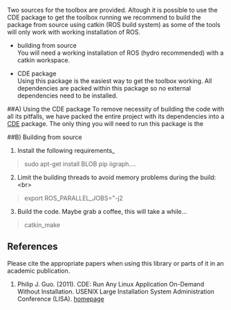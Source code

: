 Two sources for the toolbox are provided. Altough it is possible to use the CDE package to get the toolbox running we recommend to build the package from source using catkin (ROS build system) as some of the tools will only work with working installation of ROS.

* building from source<br>
    You will need a working installation of ROS (hydro recommended) with a catkin workspace.

* CDE package<br>
    Using this package is the easiest way to get the toolbox working. All dependencies are packed within this package so no external dependencies need to be installed.   


##A) Using the CDE package
To remove necessity of building the code with all its pitfalls, we have packed the entire project with its dependencies into a [CDE](#guo) package. The only thing you will need to run this package is the 


##B) Building from source
1. Install the following requirements_
> sudo apt-get install BLOB
> pip iigraph....

2. Limit the building threads to avoid memory problems during the build: <br\>
> export ROS_PARALLEL_JOBS="-j2

3. Build the code. Maybe grab a coffee, this will take a while...
> catkin_make


## References
Please cite the appropriate papers when using this library or parts of it in an academic publication.

1. <a name="guo"></a> Philip J. Guo. (2011). CDE: Run Any Linux Application On-Demand Without Installation.  USENIX Large Installation System Administration Conference (LISA). [homepage](http://www.pgbovine.net/cde.html)